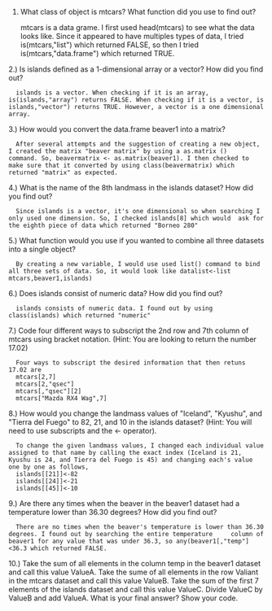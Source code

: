 1) What class of object is mtcars? What function did you use to find out?

      mtcars is a data grame. I first used head(mtcars) to see what the data looks like. Since it appeared to have multiples types of  data, I tried is(mtcars,"list") which returned FALSE, so then I tried is(mtcars,"data.frame") which returned TRUE.
      
2.) Is islands defined as a 1-dimensional array or a vector? How did you find out?

      islands is a vector. When checking if it is an array, is(islands,"array") returns FALSE. When checking if it is a vector, is       islands,"vector") returns TRUE. However, a vector is a one dimensional array.
      
3.) How would you convert the data.frame beaver1 into a matrix?

      After several attempts and the suggestion of creating a new object, I created the matrix "beaver matrix" by using a as.matrix ()   command. So, beavermatrix <- as.matrix(beaver1). I then checked to make sure that it converted by using class(beavermatrix) which returned "matrix" as expected. 

4.) What is the name of the 8th landmass in the islands dataset? How did you find out?

      Since islands is a vector, it's one dimensional so when searching I only used one dimension. So, I checked islands[8] which would  ask for the eighth piece of data which returned "Borneo 280"

5.) What function would you use if you wanted to combine all three datasets into a single object?

      By creating a new variable, I would use used list() command to bind all three sets of data. So, it would look like datalist<-list  mtcars,beaver1,islands)

6.) Does islands consist of numeric data? How did you find out?

      islands consists of numeric data. I found out by using class(islands) which returned "numeric"
      
7.) Code four different ways to subscript the 2nd row and 7th column of mtcars using bracket notation. (Hint: You are looking to return the number 17.02)

      Four ways to subscript the desired information that then retuns 17.02 are 
      mtcars[2,7]
      mtcars[2,"qsec"]
      mtcars[,"qsec"][2]
      mtcars["Mazda RX4 Wag",7]
      
8.) How would you change the landmass values of "Iceland", "Kyushu", and "Tierra del Fuego" to 82, 21, and 10 in the islands dataset? (Hint: You will need to use subscripts and the <- operator).

      To change the given landmass values, I changed each individual value assigned to that name by calling the exact index (Iceland is 21, Kyushu is 24, and Tierra del Fuego is 45) and changing each's value one by one as follows,
      islands[[21]]<-82
      islands[[24]]<-21
      islands[[45]]<-10
      
9.) Are there any times when the beaver in the beaver1 dataset had a temperature lower than 36.30 degrees? How did you find out?

      There are no times when the beaver's temperature is lower than 36.30 degrees. I found out by searching the entire temperature     column of beaver1 for any value that was under 36.3, so any(beaver1[,"temp"]<36.3 which returned FALSE.

10.) Take the sum of all elements in the column temp in the beaver1 dataset and call this value ValueA. Take the sume of all elements in the row Valiant in the mtcars dataset and call this value ValueB. Take the sum of the first 7 elements of the islands dataset and call this value ValueC. Divide ValueC by ValueB and add ValueA. What is your final answer? Show your code.

